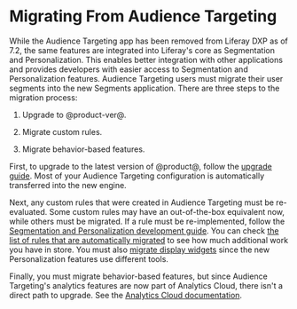 # Migrating From Audience Targeting

While the Audience Targeting app has been removed from Liferay DXP as of 7.2, the same features are integrated into Liferay's core as Segmentation and Personalization. This enables better integration with other applications and provides developers with easier access to Segmentation and Personalization features. Audience Targeting users must migrate their user segments into the new Segments application. There are three
steps to the migration process:

1.  Upgrade to @product-ver@.

2.  Migrate custom rules.

3.  Migrate behavior-based features.

First, to upgrade to the latest version of @product@, follow the
[upgrade guide](/docs/7-2/tutorials/-/knowledge_base/t/upgrading-code-to-product-ver).
Most of your Audience Targeting configuration is automatically transferred
into the new engine.

Next, any custom rules that were created in Audience Targeting must be
re-evaluated. Some custom rules may have an out-of-the-box equivalent now, while
others must be migrated. If a rule must be re-implemented, follow the
[Segmentation and Personalization development guide](/docs/7-2/frameworks/-/knowledge_base/f/segmentation-personalization).
You can check
[the list of rules that are automatically migrated](/docs/7-2/deploy/-/knowledge_base/d/migrating-user-segments)
to see how much additional work you have in store. You must also
[migrate display widgets](/docs/7-2/deploy/-/knowledge_base/d/manually-migrating-from-audience-targeting)
since the new Personalization features use different tools.

Finally, you must migrate behavior-based features, but since Audience
Targeting's analytics features are now part of Analytics Cloud, there isn't a
direct path to upgrade. See the 
[Analytics Cloud documentation](https://help.liferay.com/hc/en-us/articles/360006947671-Creating-Segments).
